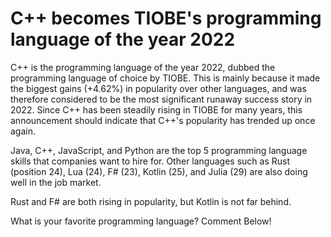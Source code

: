 # C++ becomes TIOBE's programming language of the year 2022

C++ is the programming language of the year 2022, dubbed the programming language of choice by TIOBE. This is mainly because it made the biggest gains (+4.62%) in popularity over other languages, and was therefore considered to be the most significant runaway success story in 2022. Since C++ has been steadily rising in TIOBE for many years, this announcement should indicate that C++'s popularity has trended up once again.

Java, C++, JavaScript, and Python are the top 5 programming language skills that companies want to hire for. Other languages such as Rust (position 24), Lua (24), F# (23), Kotlin (25), and Julia (29) are also doing well in the job market.

Rust and F# are both rising in popularity, but Kotlin is not far behind.

What is your favorite programming language? Comment Below!